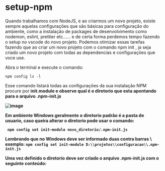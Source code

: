 # setup-npm

Quando trabalhamos com NodeJS, e ao criarmos um novo projeto, existe sempre aquelas configurações que são básicas para configuração do ambiente, como a instalação de packages de  desenvolvimento como nodemon, eslint, prettier etc...... e de certa forma perdemos tempo fazendo o setup no vscode do novo projeto.
Podemos otimizar essas tarefas fazendo que ao criar um novo projeto com o comando npm init , ja seja criado um novo projeto com todas as dependencias e configurações que voce use.

Abra o terminal e execute o comando:</br>

```npm config ls -l ```

Esse comando listará todas as configurações da sua instalação NPM procure por <b>init.module<b> e observe qual é o diretorio que esta apontando para o arquivo <b>.npm-init.js<b>
 

![image](https://user-images.githubusercontent.com/30879448/148273079-3c61ba5f-2dd1-4399-8377-308ff60907be.png)
  
 Em ambiente Windows geralmente o diretorio padrão é a pasta de usuario, caso queira alterar o diretorio pode usar o comando: </br>
  
  ``` npm config set init-module novo_diretorio/.npm-init.js```</br>
  
  Lembrando que no Windows deve ser informado duas contra barras \\\
  exemplo:
  ```npm config set init-module D:\\projetos\\configuracao\\.npm-init.js```</br>
  
  Uma vez definido o diretorio deve ser criado o arquivo <b>.npm-init.js<b> com o seguinte conteúdo:</br>
